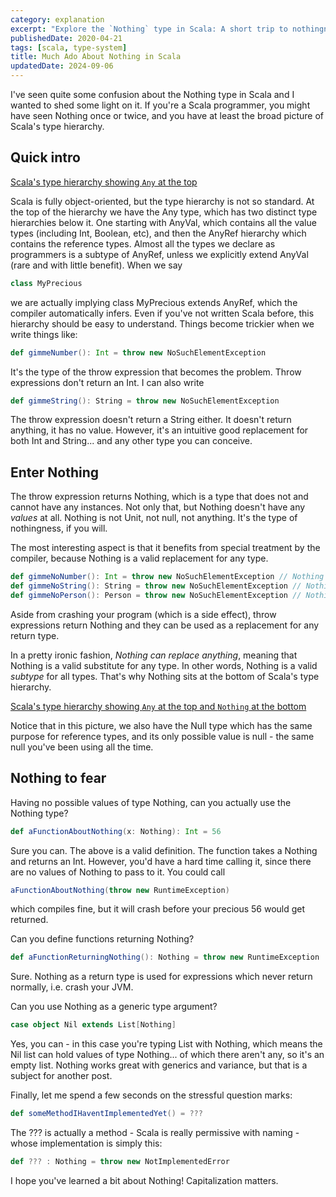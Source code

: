 ```yaml
---
category: explanation
excerpt: "Explore the `Nothing` type in Scala: A short trip to nothingness and its unexpected usefulness"
publishedDate: 2020-04-21
tags: [scala, type-system]
title: Much Ado About Nothing in Scala
updatedDate: 2024-09-06
---
```


I've seen quite some confusion about the Nothing type in Scala and I wanted to shed some light on it. If you're a Scala programmer, you might have seen Nothing once or twice, and you have at least the broad picture of Scala's type hierarchy.

## Quick intro

[Scala's type hierarchy showing `Any` at the top](images/scala-type-hierarchy-basic.png)

Scala is fully object-oriented, but the type hierarchy is not so standard. At the top of the hierarchy we have the Any type, which has two distinct type hierarchies below it. One starting with AnyVal, which contains all the value types (including Int, Boolean, etc), and then the AnyRef hierarchy which contains the reference types. Almost all the types we declare as programmers is a subtype of AnyRef, unless we explicitly extend AnyVal (rare and with little benefit). When we say

```scala
class MyPrecious
```

we are actually implying class MyPrecious extends AnyRef, which the compiler automatically infers. Even if you've not written Scala before, this hierarchy should be easy to understand. Things become trickier when we write things like:

```scala
def gimmeNumber(): Int = throw new NoSuchElementException
```

It's the type of the throw expression that becomes the problem. Throw expressions don't return an Int. I can also write

```scala
def gimmeString(): String = throw new NoSuchElementException
```

The throw expression doesn't return a String either. It doesn't return anything, it has no value. However, it's an intuitive good replacement for both Int and String... and any other type you can conceive.

## Enter Nothing

The throw expression returns Nothing, which is a type that does not and cannot have any instances. Not only that, but Nothing doesn't have any _values_ at all. Nothing is not Unit, not null, not anything. It's the type of nothingness, if you will.

The most interesting aspect is that it benefits from special treatment by the compiler, because Nothing is a valid replacement for any type.

```scala
def gimmeNoNumber(): Int = throw new NoSuchElementException // Nothing
def gimmeNoString(): String = throw new NoSuchElementException // Nothing
def gimmeNoPerson(): Person = throw new NoSuchElementException // Nothing
```

Aside from crashing your program (which is a side effect), throw expressions return Nothing and they can be used as a replacement for any return type.

In a pretty ironic fashion, _Nothing can replace anything_, meaning that Nothing is a valid substitute for any type. In other words, Nothing is a valid _subtype_ for all types. That's why Nothing sits at the bottom of Scala's type hierarchy.

[Scala's type hierarchy showing `Any` at the top and `Nothing` at the bottom](images/scala-type-hierarchy-full.png)

Notice that in this picture, we also have the Null type which has the same purpose for reference types, and its only possible value is null - the same null you've been using all the time.

## Nothing to fear

Having no possible values of type Nothing, can you actually use the Nothing type?

```scala
def aFunctionAboutNothing(x: Nothing): Int = 56
```

Sure you can. The above is a valid definition. The function takes a Nothing and returns an Int. However, you'd have a hard time calling it, since there are no values of Nothing to pass to it. You could call

```scala
aFunctionAboutNothing(throw new RuntimeException)
```

which compiles fine, but it will crash before your precious 56 would get returned.

Can you define functions returning Nothing?

```scala
def aFunctionReturningNothing(): Nothing = throw new RuntimeException
```

Sure. Nothing as a return type is used for expressions which never return normally, i.e. crash your JVM.

Can you use Nothing as a generic type argument?

```scala
case object Nil extends List[Nothing]
```

Yes, you can - in this case you're typing List with Nothing, which means the Nil list can hold values of type Nothing... of which there aren't any, so it's an empty list. Nothing works great with generics and variance, but that is a subject for another post.

Finally, let me spend a few seconds on the stressful question marks:

```scala
def someMethodIHaventImplementedYet() = ???
```

The ??? is actually a method - Scala is really permissive with naming - whose implementation is simply this:

```scala
def ??? : Nothing = throw new NotImplementedError
```

I hope you've learned a bit about Nothing! Capitalization matters.
